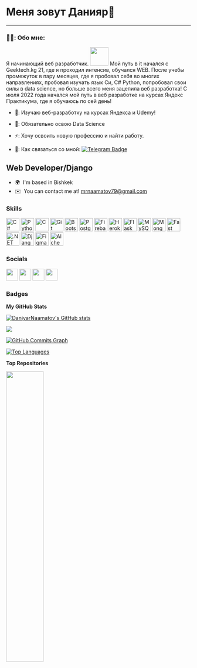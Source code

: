 
# Меня зовут Данияр👋

---


### 👨‍💻: Обо мне: 
Я начинающий веб разработчик.
<img src=https://media1.giphy.com/media/lJNoBCvQYp7nq/giphy.gif width="50px"> Мой путь в it начался с Geektech.kg 21, где я проходил интенсив, обучался WEB. После учебы промежуток в пару месяцев, где я пробовал себя во многих направлениях, пробовал изучать язык Си, С# Python, попробовал свои силы в data science, но больше всего меня зацепила веб разработка! С июля 2022 года начался мой путь в веб разработке на курсах Яндекс Практикума, где я обучаюсь по сей день!

- 🔭: Изучаю веб-разработку на курсах Яндекса и Udemy!

- 🌱: Обязательно освою Data Science

- ⚡: Хочу освоить новую профессию и найти работу.

- 📧: Как связаться со мной: 
[![Telegram Badge](https://img.shields.io/badge/DaniyarNaamatov-telegram-blue)](https://t.me/ququuqaq)



Web Developer/Django
--------------------

* 🌍  I'm based in Bishkek
* ✉️  You can contact me at! [mrnaamatov79@gmail.com](mailto:mrnaamatov79@gmail.com)

### Skills


<p align="left">
<a href="https://docs.microsoft.com/en-us/dotnet/csharp/" target="_blank" rel="noreferrer"><img src="https://raw.githubusercontent.com/danielcranney/readme-generator/main/public/icons/skills/csharp-colored.svg" width="36" height="36" alt="C#" /></a>
<a href="https://www.python.org/" target="_blank" rel="noreferrer"><img src="https://raw.githubusercontent.com/danielcranney/readme-generator/main/public/icons/skills/python-colored.svg" width="36" height="36" alt="Python" /></a>
<a href="https://docs.microsoft.com/en-us/cpp/?view=msvc-170" target="_blank" rel="noreferrer"><img src="https://raw.githubusercontent.com/danielcranney/readme-generator/main/public/icons/skills/c-colored.svg" width="36" height="36" alt="C" /></a>
<a href="https://git-scm.com/" target="_blank" rel="noreferrer"><img src="https://raw.githubusercontent.com/danielcranney/readme-generator/main/public/icons/skills/git-colored.svg" width="36" height="36" alt="Git" /></a>
<a href="https://getbootstrap.com/" target="_blank" rel="noreferrer"><img src="https://raw.githubusercontent.com/danielcranney/readme-generator/main/public/icons/skills/bootstrap-colored.svg" width="36" height="36" alt="Bootstrap" /></a>
<a href="https://www.postgresql.org/" target="_blank" rel="noreferrer"><img src="https://raw.githubusercontent.com/danielcranney/readme-generator/main/public/icons/skills/postgresql-colored.svg" width="36" height="36" alt="PostgreSQL" /></a>
<a href="https://firebase.google.com/" target="_blank" rel="noreferrer"><img src="https://raw.githubusercontent.com/danielcranney/readme-generator/main/public/icons/skills/firebase-colored.svg" width="36" height="36" alt="Firebase" /></a>
<a href="https://www.heroku.com/" target="_blank" rel="noreferrer"><img src="https://raw.githubusercontent.com/danielcranney/readme-generator/main/public/icons/skills/heroku-colored.svg" width="36" height="36" alt="Heroku" /></a>
<a href="https://flask.palletsprojects.com/en/2.0.x/" target="_blank" rel="noreferrer"><img src="https://raw.githubusercontent.com/danielcranney/readme-generator/main/public/icons/skills/flask-colored.svg" width="36" height="36" alt="Flask" /></a>
<a href="https://www.mysql.com/" target="_blank" rel="noreferrer"><img src="https://raw.githubusercontent.com/danielcranney/readme-generator/main/public/icons/skills/mysql-colored.svg" width="36" height="36" alt="MySQL" /></a>
<a href="https://www.mongodb.com/" target="_blank" rel="noreferrer"><img src="https://raw.githubusercontent.com/danielcranney/readme-generator/main/public/icons/skills/mongodb-colored.svg" width="36" height="36" alt="MongoDB" /></a>
<a href="https://fastapi.tiangolo.com/" target="_blank" rel="noreferrer"><img src="https://raw.githubusercontent.com/danielcranney/readme-generator/main/public/icons/skills/fastapi-colored.svg" width="36" height="36" alt="Fast API" /></a>
<a href="https://dotnet.microsoft.com/en-us/" target="_blank" rel="noreferrer"><img src="https://raw.githubusercontent.com/danielcranney/readme-generator/main/public/icons/skills/dot-net-colored.svg" width="36" height="36" alt=".NET" /></a>
<a href="https://www.djangoproject.com/" target="_blank" rel="noreferrer"><img src="https://raw.githubusercontent.com/danielcranney/readme-generator/main/public/icons/skills/django-colored.svg" width="36" height="36" alt="Django" /></a>
<a href="https://www.figma.com/" target="_blank" rel="noreferrer"><img src="https://raw.githubusercontent.com/danielcranney/readme-generator/main/public/icons/skills/figma-colored.svg" width="36" height="36" alt="Figma" /></a>
<a href="https://docs.alchemy.com/alchemy/documentation/alchemy-web3" target="_blank" rel="noreferrer"><img src="https://raw.githubusercontent.com/danielcranney/readme-generator/main/public/icons/skills/alchemy-colored.svg" width="36" height="36" alt="Alchemy" /></a>
</p>


### Socials

<p align="left"> <a href="https://www.github.com/DaniyarNaamatov" target="_blank" rel="noreferrer"><img src="https://raw.githubusercontent.com/danielcranney/readme-generator/main/public/icons/socials/github.svg" width="32" height="32" /></a> <a href="http://www.instagram.com/ququuqaq" target="_blank" rel="noreferrer"><img src="https://raw.githubusercontent.com/danielcranney/readme-generator/main/public/icons/socials/instagram.svg" width="32" height="32" /></a> <a href="https://www.linkedin.com/in/daniyarnaamatov" target="_blank" rel="noreferrer"><img src="https://raw.githubusercontent.com/danielcranney/readme-generator/main/public/icons/socials/linkedin.svg" width="32" height="32" /></a> <a href="https://www.youtube.com/c/no" target="_blank" rel="noreferrer"><img src="https://raw.githubusercontent.com/danielcranney/readme-generator/main/public/icons/socials/youtube.svg" width="32" height="32" /></a></p>

### Badges

<b>My GitHub Stats</b>

<a href="http://www.github.com/DaniyarNaamatov"><img src="https://github-readme-stats.vercel.app/api?username=DaniyarNaamatov&show_icons=true&hide=&count_private=true&title_color=ffffff&text_color=ef4444&icon_color=0891b2&bg_color=1c1917&hide_border=true&show_icons=true" alt="DaniyarNaamatov's GitHub stats" /></a>

<a href="http://www.github.com/DaniyarNaamatov"><img src="https://github-readme-streak-stats.herokuapp.com/?user=DaniyarNaamatov&stroke=ef4444&background=1c1917&ring=ffffff&fire=ffffff&currStreakNum=ef4444&currStreakLabel=ffffff&sideNums=ef4444&sideLabels=ef4444&dates=ef4444&hide_border=true" /></a>

<a href="http://www.github.com/DaniyarNaamatov"><img src="https://github-readme-activity-graph.cyclic.app/graph?username=DaniyarNaamatov&bg_color=1c1917&color=ef4444&line=0891b2&point=ef4444&area_color=1c1917&area=true&hide_border=true&custom_title=GitHub%20Commits%20Graph" alt="GitHub Commits Graph" /></a>

<a href="https://github.com/DaniyarNaamatov" align="left"><img src="https://github-readme-stats.vercel.app/api/top-langs/?username=DaniyarNaamatov&langs_count=10&title_color=ffffff&text_color=ef4444&icon_color=0891b2&bg_color=1c1917&hide_border=true&locale=en&custom_title=Top%20%Languages" alt="Top Languages" /></a>

<b>Top Repositories</b>

<div width="100%" align="center"><a href="https://github.com/DaniyarNaamatov/Booking_Project" align="left"><img align="left" width="45%" src="https://github-readme-stats.vercel.app/api/pin/?username=DaniyarNaamatov&repo=Booking_Project&title_color=ffffff&text_color=ef4444&icon_color=0891b2&bg_color=1c1917&hide_border=true&locale=en" /></a></div><br /><br /><br /><br /><br /><br /><br />

